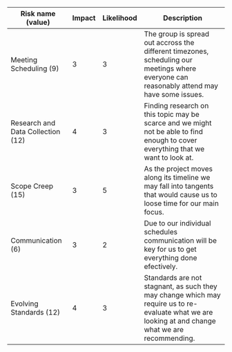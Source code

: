 |Risk name (value)  | Impact     | Likelihood | Description |
|-------------------|------------|------------|-------------|
| Meeting Scheduling (9) | 3 | 3 | The group is spread out accross the different timezones, scheduling our meetings where everyone can reasonably attend may have some issues. |
| Research and Data Collection (12)| 4 | 3 | Finding research on this topic may be scarce and we might not be able to find enough to cover everything that we want to look at. |
| Scope Creep (15) | 3 | 5 | As the project moves along its timeline we may fall into tangents that would cause us to loose time for our main focus. |
| Communication (6) | 3 | 2 | Due to our individual schedules communication will be key for us to get everything done efectively. |
| Evolving Standards (12) | 4 | 3 | Standards are not stagnant, as such they may change which may require us to re-evaluate what we are looking at and change what we are recommending. |